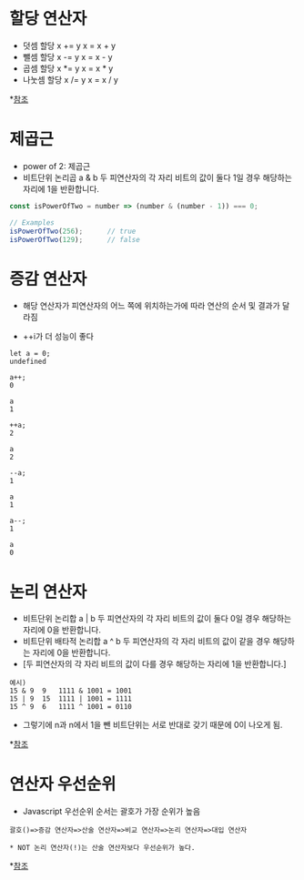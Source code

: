 # 할당 연산자

- 덧셈 할당	x += y	x = x + y
- 뺄셈 할당	x -= y	x = x - y
- 곱셈 할당	x *= y	x = x * y
- 나눗셈 할당	x /= y	x = x / y

*[참조](https://m.blog.naver.com/PostView.nhn?blogId=magnking&logNo=220972187134&proxyReferer=https:%2F%2Fwww.google.com%2F)

# 제곱근
- power of 2: 제곱근
- 비트단위 논리곱	a & b	두 피연산자의 각 자리 비트의 값이 둘다 1일 경우 해당하는 자리에 1을 반환합니다.
```javascript
const isPowerOfTwo = number => (number & (number - 1)) === 0;

// Examples
isPowerOfTwo(256);      // true
isPowerOfTwo(129);      // false
```

# 증감 연산자
- 해당 연산자가 피연산자의 어느 쪽에 위치하는가에 따라 연산의 순서 및 결과가 달라짐
* ++i가 더 성능이 좋다
```
let a = 0;
undefined

a++;
0

a
1

++a;
2

a
2

--a;
1

a
1

a--;
1

a
0
```

# 논리 연산자
- 비트단위 논리합	a | b	두 피연산자의 각 자리 비트의 값이 둘다 0일 경우 해당하는 자리에 0을 반환합니다.
- 비트단위 배타적 논리합	a ^ b	두 피연산자의 각 자리 비트의 값이 같을 경우 해당하는 자리에 0을 반환합니다.
- [두 피연산자의 각 자리 비트의 값이 다를 경우 해당하는 자리에 1을 반환합니다.]

```
예시)
15 & 9	9	1111 & 1001 = 1001
15 | 9	15	1111 | 1001 = 1111
15 ^ 9	6	1111 ^ 1001 = 0110
```
- 그렇기에 n과 n에서 1을 뺀 비트단위는 서로 반대로 갖기 때문에 0이 나오게 됨.

*[참조](https://developer.mozilla.org/ko/docs/Web/JavaScript/Guide/Expressions_and_Operators)

# 연산자 우선순위
- Javascript 우선순위 순서는 괄호가 가장 순위가 높음
```
괄호()=>증감 연산자=>산술 연산자=>비교 연산자=>논리 연산자=>대입 연산자

* NOT 논리 연산자(!)는 산술 연산자보다 우선순위가 높다.
```
*[참조](https://velog.io/@shin6403/%EC%97%B0%EC%82%B0%EC%9E%90%EC%9D%98-%EC%A2%85%EB%A5%98%EC%99%80-%EC%9A%B0%EC%84%A0%EC%88%9C%EC%9C%84Part.2-%EB%85%BC%EB%A6%AC-%EC%97%B0%EC%82%B0%EC%9E%90)

